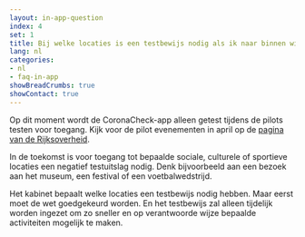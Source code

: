 ```yaml
---
layout: in-app-question
index: 4
set: 1
title: Bij welke locaties is een testbewijs nodig als ik naar binnen wil?
lang: nl
categories:
- nl
- faq-in-app
showBreadCrumbs: true
showContact: true
---
```

Op dit moment wordt de CoronaCheck-app alleen getest tijdens de pilots testen voor toegang. Kijk voor de pilot evenementen in april op de <a href='https://www.rijksoverheid.nl/onderwerpen/coronavirus-covid-19/algemene-coronaregels/cijfers-en-onderzoeken-over-het-coronavirus/pilot-toegangsbewijzen?utm_campaign=coronavirus&utm_source=coronacheck.nl/nl/scanner' target='_blank' rel='noopener noreferrer'>pagina van de Rijksoverheid</a>. 

In de toekomst is voor toegang tot bepaalde sociale, culturele of sportieve locaties een negatief testuitslag nodig. Denk bijvoorbeeld aan een bezoek aan het museum, een festival of een voetbalwedstrijd. 

Het kabinet bepaalt welke locaties een testbewijs nodig hebben. Maar eerst moet de wet goedgekeurd worden. En het testbewijs zal alleen tijdelijk worden ingezet om zo sneller en op verantwoorde wijze bepaalde activiteiten mogelijk te maken. 
